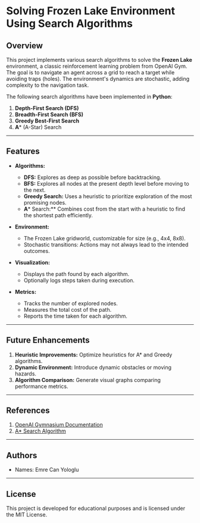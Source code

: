 
# Solving Frozen Lake Environment Using Search Algorithms

## Overview

This project implements various search algorithms to solve the **Frozen Lake** environment, a classic reinforcement learning problem from OpenAI Gym. The goal is to navigate an agent across a grid to reach a target while avoiding traps (holes). The environment's dynamics are stochastic, adding complexity to the navigation task.

The following search algorithms have been implemented in **Python**:
1. **Depth-First Search (DFS)**
2. **Breadth-First Search (BFS)**
3. **Greedy Best-First Search**
4. **A*** (A-Star) Search

---

## Features

- **Algorithms:**
  - **DFS:** Explores as deep as possible before backtracking.
  - **BFS:** Explores all nodes at the present depth level before moving to the next.
  - **Greedy Search:** Uses a heuristic to prioritize exploration of the most promising nodes.
  - **A*** Search:** Combines cost from the start with a heuristic to find the shortest path efficiently.

- **Environment:**
  - The Frozen Lake gridworld, customizable for size (e.g., 4x4, 8x8).
  - Stochastic transitions: Actions may not always lead to the intended outcomes.

- **Visualization:**
  - Displays the path found by each algorithm.
  - Optionally logs steps taken during execution.

- **Metrics:**
  - Tracks the number of explored nodes.
  - Measures the total cost of the path.
  - Reports the time taken for each algorithm.

---

## Future Enhancements

1. **Heuristic Improvements:** Optimize heuristics for A* and Greedy algorithms.
2. **Dynamic Environment:** Introduce dynamic obstacles or moving hazards.
3. **Algorithm Comparison:** Generate visual graphs comparing performance metrics.

---

## References

1. [OpenAI Gymnasium Documentation](https://gymnasium.farama.org/)
2. [A* Search Algorithm](https://en.wikipedia.org/wiki/A*_search_algorithm)

---

## Authors
- Names: Emre Can Yologlu


---

## License
This project is developed for educational purposes and is licensed under the MIT License.

